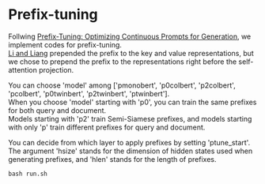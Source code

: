 # Prefix-tuning
Follwing [Prefix-Tuning: Optimizing Continuous Prompts for Generation](https://arxiv.org/pdf/2101.00190), we implement codes for prefix-tuning. \
[Li and Liang](https://arxiv.org/pdf/2101.00190) prepended the prefix to the key and value representations, but we chose to prepend the prefix to the representations right before the self-attention projection.

You can choose 'model' among ['pmonobert', 'p0colbert', 'p2colbert', 'pcolbert', 'p0twinbert', 'p2twinbert', 'ptwinbert']. \
When you choose 'model' starting with 'p0', you can train the same prefixes for both query and document. \
Models starting with 'p2' train Semi-Siamese prefixes, and models starting with only 'p' train different prefixes for query and document.

You can decide from which layer to apply prefixes by setting 'ptune_start'. \
The argument 'hsize' stands for the dimension of hidden states used when generating prefixes, and 'hlen' stands for the length of prefixes.

```
bash run.sh
```